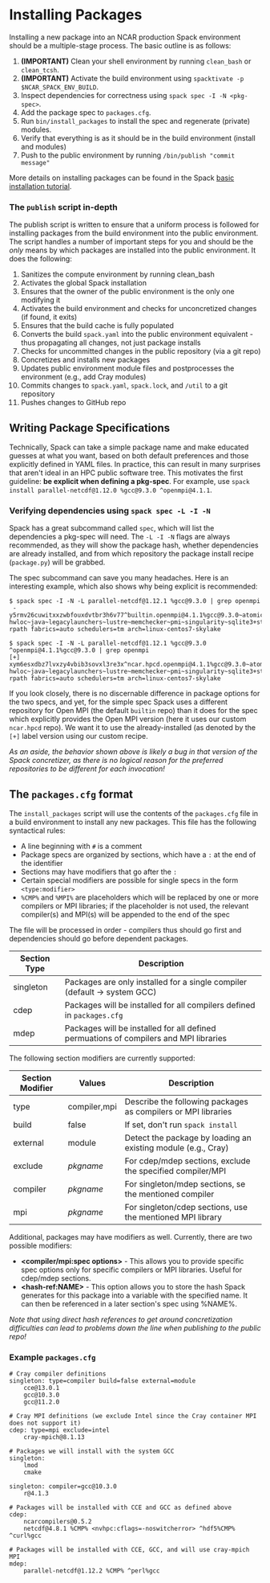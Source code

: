 # Installing Packages
Installing a new package into an NCAR production Spack environment should be a multiple-stage process. The basic outline is as follows:

1. **(IMPORTANT)** Clean your shell environment by running `clean_bash` or `clean_tcsh`.
2. **(IMPORTANT)** Activate the build environment using `spacktivate -p $NCAR_SPACK_ENV_BUILD`.
3. Inspect dependencies for correctness using `spack spec -I -N <pkg-spec>`.
4. Add the package spec to `packages.cfg`.
5. Run `bin/install_packages` to install the spec and regenerate (private) modules.
6. Verify that everything is as it should be in the build environment (install and modules)
7. Push to the public environment by running `/bin/publish "commit message"`

More details on installing packages can be found in the Spack [basic installation tutorial](https://spack-tutorial.readthedocs.io/en/latest/tutorial_basics.html). 

### The `publish` script in-depth
The publish script is written to ensure that a uniform process is followed for installing packages from the build environment into the public environment. The script handles a number of important steps for you and should be the *only* means by which packages are installed into the public environment. It does the following:

1. Sanitizes the compute environment by running clean_bash
2. Activates the global Spack installation
3. Ensures that the owner of the public environment is the only one modifying it
4. Activates the build environment and checks for unconcretized changes (if found, it exits)
5. Ensures that the build cache is fully populated
6. Converts the build `spack.yaml` into the public environment equivalent - thus propagating all changes, not just package installs
7. Checks for uncommitted changes in the public repository (via a git repo)
8. Concretizes and installs new packages
9. Updates public environment module files and postprocesses the environment (e.g., add Cray modules)
10. Commits changes to `spack.yaml`, `spack.lock`, and `/util` to a git repository
11. Pushes changes to GitHub repo

## Writing Package Specifications
Technically, Spack can take a simple package name and make educated guesses at what you want, based on both default preferences and those explicitly defined in YAML files. In practice, this can result in many surprises that aren't ideal in an HPC public software tree. This motivates the first guideline: **be explicit when defining a pkg-spec**. For example, use `spack install parallel-netcdf@1.12.0 %gcc@9.3.0 ^openmpi@4.1.1`.

### Verifying dependencies using `spack spec -L -I -N`
Spack has a great subcommand called `spec`, which will list the dependencies a pkg-spec will need. The `-L -I -N` flags are always recommended, as they will show the package hash, whether dependencies are already installed, and from which repository the package install recipe (`package.py`) will be grabbed.

The spec subcommand can save you many headaches. Here is an interesting example, which also shows why being explicit is recommended:
```
$ spack spec -I -N -L parallel-netcdf@1.12.1 %gcc@9.3.0 | grep openmpi
 -  y5rmv26cuwitxxzwbfouxdvtbr3h6v77^builtin.openmpi@4.1.1%gcc@9.3.0~atomics+cuda~cxx~cxx_exceptions+gpfs~internal-hwloc~java~legacylaunchers~lustre~memchecker~pmi~singularity~sqlite3+static~thread_multiple+vt+wrapper-rpath fabrics=auto schedulers=tm arch=linux-centos7-skylake

$ spack spec -I -N -L parallel-netcdf@1.12.1 %gcc@9.3.0 ^openmpi@4.1.1%gcc@9.3.0 | grep openmpi
[+] xym6esxdbz7lvxzy4vbib3sovxl3re3x^ncar.hpcd.openmpi@4.1.1%gcc@9.3.0~atomics+cuda~cxx~cxx_exceptions+gpfs~internal-hwloc~java~legacylaunchers~lustre~memchecker~pmi~singularity~sqlite3+static~thread_multiple+vt+wrapper-rpath fabrics=auto schedulers=tm arch=linux-centos7-skylake
```
If you look closely, there is no discernable difference in package options for the two specs, and yet, for the simple spec Spack uses a different repository for Open MPI  (the default `builtin` repo) than it does for the spec which explicitly provides the Open MPI version (here it uses our custom `ncar.hpcd` repo).  We want it to use the already-installed (as denoted by the `[+]` label version using our custom recipe.

*As an aside, the behavior shown above is likely a bug in that version of the Spack concretizer, as there is no logical reason for the preferred repositories to be different for each invocation!*

## The `packages.cfg` format
The `install_packages` script will use the contents of the `packages.cfg` file in a build environment to install any new packages. This file has the following syntactical rules:

* A line beginning with `#` is a comment
* Package specs are organized by sections, which have a `:` at the end of the identifier
* Sections may have modifiers that go after the `:`
* Certain special modifiers are possible for single specs in the form `<type:modifier>`
* `%CMP%` and `%MPI%` are placeholders which will be replaced by one or more compilers or MPI libraries; if the placeholder is not used, the relevant compiler(s) and MPI(s) will be appended to the end of the spec

The file will be processed in order - compilers thus should go first and dependencies should go before dependent packages.

| Section Type | Description |
|--|--|
| singleton | Packages are only installed for a single compiler (default -> system GCC) |
| cdep | Packages will be installed for all compilers defined in `packages.cfg` |
| mdep | Packages will be installed for all defined permuations of compilers and MPI libraries |

The following section modifiers are currently supported:

| Section Modifier | Values | Description |
|--|--|--|
| type | compiler,mpi | Describe the following packages as compilers or MPI libraries |
| build | false | If set, don't run `spack install` |
| external | module | Detect the package by loading an existing module (e.g., Cray) |
| exclude | *pkgname* | For cdep/mdep sections, exclude the specified compiler/MPI |
| compiler | *pkgname* | For singleton/mdep sections, se the mentioned compiler |
| mpi | *pkgname* | For singleton/cdep sections, use the mentioned MPI library |

Additional, packages may have modifiers as well. Currently, there are two possible modifiers:

* **<compiler/mpi:spec options>** - This allows you to provide specific spec options only for specific compilers or MPI libraries. Useful for cdep/mdep sections.
* **\<hash-ref:NAME>** - This option allows you to store the hash Spack generates for this package into a variable with the specified name. It can then be referenced in a later section's spec using %NAME%. 

*Note that using direct hash references to get around concretization difficulties can lead to problems down the line when publishing to the public repo!*

### Example `packages.cfg`
```
# Cray compiler definitions
singleton: type=compiler build=false external=module
    cce@13.0.1
    gcc@10.3.0
    gcc@11.2.0

# Cray MPI definitions (we exclude Intel since the Cray container MPI does not support it)
cdep: type=mpi exclude=intel
    cray-mpich@8.1.13

# Packages we will install with the system GCC
singleton:
    lmod
    cmake

singleton: compiler=gcc@10.3.0
    r@4.1.3

# Packages will be installed with CCE and GCC as defined above
cdep:
    ncarcompilers@0.5.2
    netcdf@4.8.1 %CMP% <nvhpc:cflags=-noswitcherror> ^hdf5%CMP% ^curl%gcc

# Packages will be installed with CCE, GCC, and will use cray-mpich MPI
mdep:
    parallel-netcdf@1.12.2 %CMP% ^perl%gcc
```
